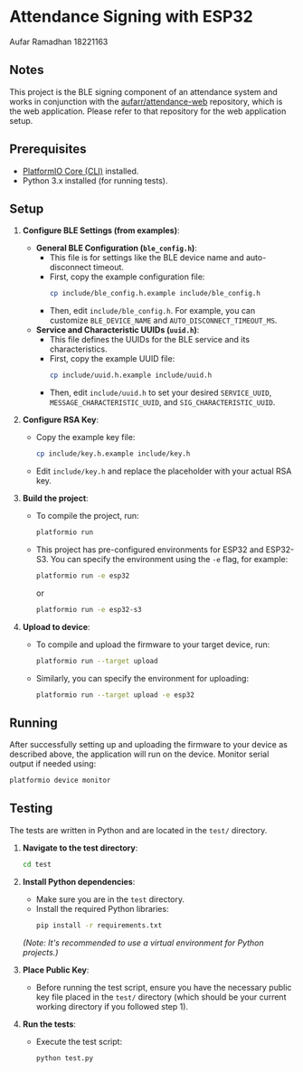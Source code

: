 # Attendance Signing with ESP32

Aufar Ramadhan 18221163

## Notes

This project is the BLE signing component of an attendance system and works in conjunction with the [aufarr/attendance-web](https://github.com/aufarr/attendance-web) repository, which is the web application. Please refer to that repository for the web application setup.

## Prerequisites

-   [PlatformIO Core (CLI)](https://docs.platformio.org/en/latest/core/installation/index.html) installed.
-   Python 3.x installed (for running tests).

## Setup

1.  **Configure BLE Settings (from examples)**:
    *   **General BLE Configuration (`ble_config.h`)**:
        *   This file is for settings like the BLE device name and auto-disconnect timeout.
        *   First, copy the example configuration file:
            ```bash
            cp include/ble_config.h.example include/ble_config.h
            ```
        *   Then, edit `include/ble_config.h`. For example, you can customize `BLE_DEVICE_NAME` and `AUTO_DISCONNECT_TIMEOUT_MS`.
    *   **Service and Characteristic UUIDs (`uuid.h`)**:
        *   This file defines the UUIDs for the BLE service and its characteristics.
        *   First, copy the example UUID file:
            ```bash
            cp include/uuid.h.example include/uuid.h
            ```
        *   Then, edit `include/uuid.h` to set your desired `SERVICE_UUID`, `MESSAGE_CHARACTERISTIC_UUID`, and `SIG_CHARACTERISTIC_UUID`.

2.  **Configure RSA Key**:
    *   Copy the example key file:
        ```bash
        cp include/key.h.example include/key.h
        ```
    *   Edit `include/key.h` and replace the placeholder with your actual RSA key.

3.  **Build the project**:
    *   To compile the project, run:
        ```bash
        platformio run
        ```
    *   This project has pre-configured environments for ESP32 and ESP32-S3. You can specify the environment using the `-e` flag, for example:
        ```bash
        platformio run -e esp32
        ```
        or
        ```bash
        platformio run -e esp32-s3
        ```

4.  **Upload to device**:
    *   To compile and upload the firmware to your target device, run:
        ```bash
        platformio run --target upload
        ```
    *   Similarly, you can specify the environment for uploading:
        ```bash
        platformio run --target upload -e esp32
        ```

## Running

After successfully setting up and uploading the firmware to your device as described above, the application will run on the device. Monitor serial output if needed using:
```bash
platformio device monitor
```

## Testing

The tests are written in Python and are located in the `test/` directory.

1.  **Navigate to the test directory**:
    ```bash
    cd test
    ```

2.  **Install Python dependencies**:
    *   Make sure you are in the `test` directory.
    *   Install the required Python libraries:
        ```bash
        pip install -r requirements.txt
        ```
    *(Note: It's recommended to use a virtual environment for Python projects.)*

3.  **Place Public Key**:
    *   Before running the test script, ensure you have the necessary public key file placed in the `test/` directory (which should be your current working directory if you followed step 1).

4.  **Run the tests**:
    *   Execute the test script:
        ```bash
        python test.py
        ```

